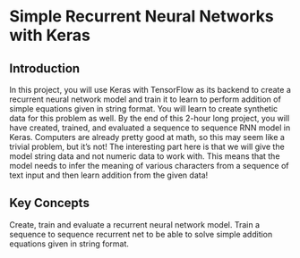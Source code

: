 # Simple Recurrent Neural Networks with Keras

## Introduction

In this project, you will use Keras with TensorFlow as its backend to create a recurrent neural network model and train it to learn to perform addition of simple equations given in string format. You will learn to create synthetic data for this problem as well. By the end of this 2-hour long project, you will have created, trained, and evaluated a sequence to sequence RNN model in Keras. Computers are already pretty good at math, so this may seem like a trivial problem, but it’s not! The interesting part here is that we will give the model string data and not numeric data to work with. This means that the model needs to infer the meaning of various characters from a sequence of text input and then learn addition from the given data!

## Key Concepts

Create, train and evaluate a recurrent neural network model.
Train a sequence to sequence recurrent net to be able to solve simple addition equations given in string format.
